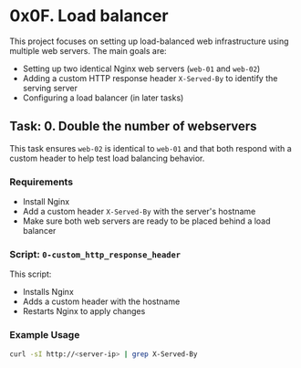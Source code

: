 # 0x0F. Load balancer

This project focuses on setting up load-balanced web infrastructure using multiple web servers. The main goals are:

- Setting up two identical Nginx web servers (`web-01` and `web-02`)
- Adding a custom HTTP response header `X-Served-By` to identify the serving server
- Configuring a load balancer (in later tasks)

## Task: 0. Double the number of webservers

This task ensures `web-02` is identical to `web-01` and that both respond with a custom header to help test load balancing behavior.

### Requirements

- Install Nginx
- Add a custom header `X-Served-By` with the server's hostname
- Make sure both web servers are ready to be placed behind a load balancer

### Script: `0-custom_http_response_header`

This script:
- Installs Nginx
- Adds a custom header with the hostname
- Restarts Nginx to apply changes

### Example Usage

```bash
curl -sI http://<server-ip> | grep X-Served-By
